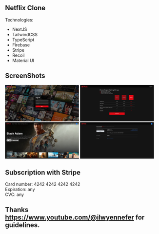 ## Netflix Clone

Technologies:
- NextJS 
- TailwindCSS
- TypeScript
- Firebase
- Stripe
- Recoil
- Material UI

## ScreenShots

<img src="./readmePictures/loginScreen.png" style="width:48%">
<img src="./readmePictures/subscriptionScreen.png" style="width:48%">
<img src="./readmePictures/homepageScreen.png" style="width:48%">
<img src="./readmePictures/accountScreen.png" style="width:48%">

## Subscription with Stripe

Card number: 4242 4242 4242 4242<br>
Expiration: any<br>
CVC: any

## Thanks https://www.youtube.com/@ilwyennefer for guidelines.
